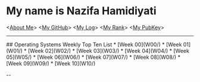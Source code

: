 ---
---
# My name is Nazifa Hamidiyati

<[About Me](README.md)>
<[My GitHub](https://github.com/nazifahamidiyati/os202/)>
<[My Log](TXT/mylog.txt)>
<[My Rank](TXT/myrank.txt)>
<[My PubKey](TXT/mypubkey.txt)>
<br>
<hr>
## Operating Systems Weekly Top Ten List
* [Week 00](W00/) 
* [Week 01](W01/)
* [Week 02](W02/)
* [Week 03](W03/)
* [Week 04](W04/)
* [Week 05](W05/)
* [Week 06](W06/)
* [Week 07](W07/)
* [Week 08](W08/)
* [Week 09](W09/)
* [Week 10](W10/)

--

